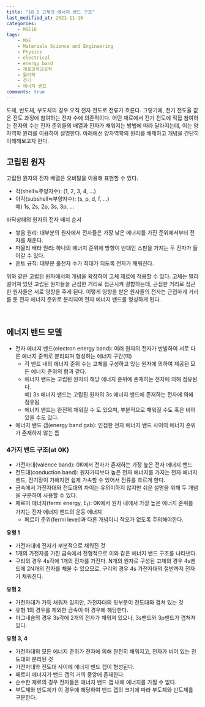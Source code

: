```yaml
---
title: "18.5 고체의 에너지 밴드 구조"
last_modified_at: 2021-11-16
categories:
    - MSE18
tags:
    - MSE
    - Materials Science and Engineering
    - Physics
    - electrical
    - energy band
    - 재료과학과공학
    - 물리학
    - 전기
    - 에너지 밴드
comments: true
---
```


도체, 반도체, 부도체의 경우 오직 전자 전도로 전류가 흐른다. 그렇기에, 전기 전도율 값은 전도 과정에 참여하는 전자 수에 의존적이다. 어떤 재료에서 전기 전도에 직접 참여하는 전자의 수는 전자 준위들의 배열과 전자가 채워지는 방법에 따라 달라지는데, 이는 양자역학 원리를 이용하여 설명한다. 아래에선 양자역학의 원리를 배제하고 개념을 간단히 이해해보고자 한다.

<h2>고립된 원자</h2>

고립된 원자의 전자 배열은 오비탈을 이용해 표현할 수 있다.

- 각(shell≒주양자수): (1, 2, 3, 4, ...)
- 아각(subshell≒부양자수): (s, p, d, f, ...)\
예) 1s, 2s, 2p, 3s, 3p, ...

바닥상태의 원자의 전자 배치 순서

- 쌓음 원리: 대부분의 원자에서 전자들은 가장 낮은 에너지를 가진 준위에서부터 전자를 채운다.
- 파울리 배타 원리: 하나의 에너지 준위에 방향이 반대인 스핀을 가지는 두 전자가 들어갈 수 있다.
- 훈트 규칙: 대부분 홀전자 수가 최대가 되도록 전자가 채워진다.

위와 같은 고립된 원자에서의 개념을 확장하여 고체 재료에 적용할 수 있다. 고체는 멀리 떨어져 있던 고립된 원자들을 근접한 거리로 접근시켜 결합하는데, 근접한 거리로 접근한 원자들은 서로 영향을 주게 된다. 이렇게 영향을 받은 원자들의 전자는 근접하게 거리를 둔 전자 에너지 준위로 분리되어 전자 에너지 밴드를 형성하게 된다.

<br/>

<h2>에너지 밴드 모델</h2>

- 전자 에너지 밴드(electron energy band): 여러 원자의 전자가 반발하여 서로 다른 에너지 준위로 분리되며 형성하는 에너지 구간(띠)
    - 각 밴드 내의 에너지 준위 수는 고체를 구성하고 있는 원자에 의하여 제공된 모든 에너지 준위의 합과 같다.
    - 에너지 밴드는 고립된 원자의 해당 에너지 준위에 존재하는 전자에 의해 점유된다.\
    예) 3s 에너지 밴드는 고립된 원자의 3s 에너지 밴드에 존재하는 전자에 의해 점유됨
    - 에너지 밴드는 완전히 채워질 수 도 있으며, 부분적으로 채워질 수도 혹은 비어있을 수도 있다.
- 에너지 밴드 갭(energy band gab): 인접한 전자 에너지 밴드 사이의 에너지 준위가 존재하지 않는 틈

<h3>4가지 밴드 구조(at 0K)</h3>

- 가전자대(valence band): 0K에서 전자가 존재하는 가장 높은 전자 에너지 밴드
- 전도대(conduction band): 원자가띠보다 높은 전자 에너지를 가지는 전자 에너지 밴드, 전기장이 가해지면 쉽게 가속할 수 있어서 전류를 흐르게 한다.
- 금속에서 가전자대와 전도대의 차이는 유의미하지 않지만 쉬운 설명을 위해 두 개념을 구분하여 사용할 수 있다.
- 페르미 에너지(fermi energy, E<sub>f</sub>): 0K에서 원자 내에서 가장 높은 에너지 준위를 가지는 전자 에너지 밴드의 운동 에너지
    - 페르미 준위(fermi level)과 다른 개념이니 착오가 없도록 주의해야한다.

**유형 1**
- 가전자대에 전자가 부분적으로 채워진 것
- 1개의 가전자를 가진 금속에서 전형적으로 이와 같은 에너지 밴드 구조를 나타낸다.
- 구리의 경우 4s각에 1개의 전자를 가진다. N개의 원자로 구성된 고체의 경우 4s밴드에 2N개의 전자를 채울 수 있으므로, 구리의 경우 4s 가전자대의 절반까지 전자가 채워진다.

**유형 2**
- 가전자대가 가득 채워져 있지만, 가전자대의 윗부분이 전도대와 겹쳐 있는 것
- 유형 1의 경우를 제외한 금속이 이 경우에 해당한다.
- 마그네슘의 경우 3s각에 2개의 전자가 채워져 있으나, 3s밴드와 3p밴드가 겹쳐져있다.

**유형 3, 4**
- 가전자대의 모든 에너지 준위가 전자에 의해 완전히 채워지고, 전자가 비어 있는 전도대와 분리된 것
- 가전자대와 전도대 사이에 에너지 밴드 갭이 형성된다.
- 페르미 에너지가 밴드 갭의 거의 중앙에 존재한다.
- 순수한 재료의 경우 전자들은 에너지 밴드 갭 내에 에너지를 가질 수 없다.
- 부도체와 반도체가 이 경우에 해당하여 밴드 갭의 크기에 따라 부도체와 반도체를 구분한다.